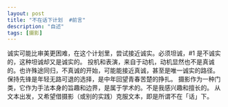 ```yaml
---
layout: post
title: "不在话下计划  #前言"
description: "自述"
tags: [摄影]
---
```


诚实可能比审美更困难，在这个计划里，尝试接近诚实。必须坦诚，#1 是不诚实的，这种坦诚却又是诚实的。
投机和表演，来自于动机，动机显然也不是真诚的。也许殊途同归，不真诚的开始，可能能接近真诚，甚至是唯一诚实的路径。
保持先锋是年轻无路可退的选择，是中年回望青春苦楚的挣扎。
摄影作为一种门类，它作为手法本身的旨趣和边界，是属于学术的。不是我感兴趣和擅长的。
从文本出发，又希望借摄影（或别的实践）克服文本，即是所谓不在「话」下。